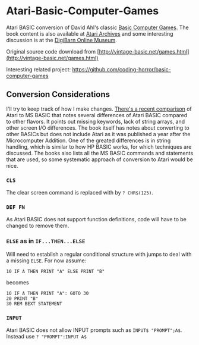 # Atari-Basic-Computer-Games
Atari BASIC conversion of David Ahl's classic [Basic Computer Games](https://archive.org/details/Basic_Computer_Games_Microcomputer_Edition_1978_Creative_Computing). The book content is also available at [Atari Archives](http://www.atariarchives.org/basicgames/) and some interesting discussion is at the [DigiBarn Online Museum](https://digibarn.com/collections/books/basicgames/).

Original source code download from [http://vintage-basic.net/games.html](http://vintage-basic.net/games.html)

Interesting related project: https://github.com/coding-horror/basic-computer-games

## Conversion Considerations
I'll try to keep track of how I make changes. [There's a recent comparison](https://www.goto10retro.com/p/battle-of-the-basics-atari-vs-microsoft) of Atari to MS BASIC that notes several differences of Atari BASIC compared to other flavors. It points out missing keywords, lack of string arrays, and other screen I/O differences. The book itself has notes about converting to other BASICs but does not include Atari as it was published a year after the Microcomputer Addition. One of the greated differences is in string handling, which is similar to how HP BASIC works, for which techniques are discussed. The books also lists all the MS BASIC commands and statements that are used, so some systematic approach of conversion to Atari would be nice.

### `CLS`
The clear screen command is replaced with by `? CHR$(125)`.

### `DEF FN`
As Atari BASIC does not support function definitions, code will have to be changed to remove them.

### `ELSE` as in `IF...THEN...ELSE`
Will need to establish a regular conditional structure with jumps to deal with a missing `ELSE`.
For now assume:
```
10 IF A THEN PRINT "A" ELSE PRINT "B"
```
becomes
```
10 IF A THEN PRINT "A": GOTO 30
20 PRINT "B" 
30 REM BEXT STATEMENT
```

### `INPUT`
Atari BASIC does not allow INPUT prompts such as `INPUT$ "PROMPT";A$`. Instead use `? "PROMPT":INPUT A$`


